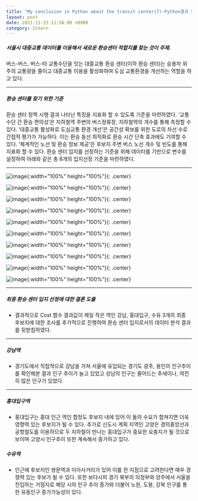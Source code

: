 ```yaml
---
title: "My conclusion in Python about the transit center(7)-Python결과 보고서"
layout: post
date: 2021-11-25 11:58:00 +0900
category: Intern
---
```


##### 서울시 대중교통 데이터를 이용해서 새로운 환승센터 적합지를 찾는 것이 주제.

버스-버스, 버스-타 교통수단을 잇는 대중교통 환승 센터(이하 환승 센터)는 승용차 위주의 교통량을 줄이고 대중교통 이용을 활성화하여 도심 교통환경을 개선하는 역할을 하고 있다.

---

##### 환승 센터를 찾기 위한 기준

환승 센터 정책 시행 결과 나타난 특징을 지표화 할 수 있도록 기준을 마련하였다. ‘교통수단 간 환승 편의성’은 지하철역 주변의 버스정류장, 지하철역의 개수를 통해 측정할 수 있다. ‘대중교통 활성화로 도심교통 환경 개선’은 공간성 확보를 위한 도로의 차선 수로 간접적 평가가 가능하다. 이는 환승 동선 최적화로 환승 시간 단축 효과에도 기여할 수 있다. ‘체계적인 노선 및 환승 정보 제공’은 후보지 주변 버스 노선 개수 및 빈도를 통해 지표화 할 수 있다. 환승 센터 입지를 선정하는 기준을 위해 데이터를 기반으로 변수를 설정하여 아래와 같은 총 8개의 입지선정 기준을 마련하였다.

---

![image](https://user-images.githubusercontent.com/26592315/147805373-24870d0e-b20a-473a-adaf-a8d1872e2f33.png){:width="100%" height="100%"}{: .center}

![image](https://user-images.githubusercontent.com/26592315/147805706-e6203288-2fce-48d9-bad6-8e037cdfc5f7.png){:width="100%" height="100%"}{: .center}

![image](https://user-images.githubusercontent.com/26592315/147805741-c0df4311-a641-4ef1-9050-0d7b868b4697.png){:width="100%" height="100%"}{: .center}

![image](https://user-images.githubusercontent.com/26592315/147805763-0d70a83f-c54f-4c6b-886e-c200d570be27.png){:width="100%" height="100%"}{: .center}

![image](https://user-images.githubusercontent.com/26592315/147805784-a13e82ea-482e-4de7-b5c5-c6601d7225de.png){:width="100%" height="100%"}{: .center}

![image](https://user-images.githubusercontent.com/26592315/147805804-ac816ec2-2ab8-4594-bdea-557dfb762a34.png){:width="100%" height="100%"}{: .center}

![image](https://user-images.githubusercontent.com/26592315/147805819-c6c0b29b-7a9d-4946-88da-87b075f3c00b.png){:width="100%" height="100%"}{: .center}

![image](https://user-images.githubusercontent.com/26592315/147805830-53714852-2ce0-4a8d-b76c-0784899c3373.png){:width="100%" height="100%"}{: .center}

![image](https://user-images.githubusercontent.com/26592315/147805838-32e4cf17-09a5-4e8b-806d-7960528b7ed7.png){:width="100%" height="100%"}{: .center}

![image](https://user-images.githubusercontent.com/26592315/147805843-ec991401-a626-4775-a51f-9a0d2009a8d6.png){:width="100%" height="100%"}{: .center}

---

##### 최종 환승 센터 입지 선정에 대한 결론 도출

- 결과적으로 Cost 함수 결과값이 제일 작은 역인 강남, 홍대입구, 수유 3개의 최종 후보지에 대한 조사를 추가적으로 진행하여 환승 센터 입지로서의 데이터 분석 결과를 뒷받침하였다.

---

##### 강남역

- 경기도에서 직접적으로 강남을 거쳐 서울에 유입되는 경기도 광주, 용인의 인구추이를 확인해본 결과 인구 추이가 늘고 있었고 성남의 인구는 줄어드는 추세이나, 여전히 많은 인구가 있었다.

---

##### 홍대입구역

- 홍대입구는 홍대 인근 역인 합정도 후보지 내에 있어 이 둘의 수요가 합쳐지면 더욱 영향력 있는 후보지가 될 수 있다. 추가로 신도시 계획 지역인 고양은 경의중앙선과 공항철도를 이용하므로 두 지하철이 만나는 홍대입구가 중요한 요충지가 될 것으로 보이며 고양시 인구추이 또한 계속해서 증가하고 있다.

##### 수유역

- 인근에 후보지인 쌍문역과 미아사거리가 있어 이를 한 지점으로 고려한다면 매우 경쟁력 있는 후보가 될 수 있다. 또한 보다시피 경기 북부의 의정부와 양주에서 서울을 진입하는 거점지로 해당 시의 인구 추이 증가와 더불어 노원, 도봉, 강북 인구를 통한 유동인구 증가가능성이 있다.
